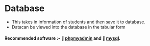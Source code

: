 # Database

* This takes in information of students and then save it to database.
* Datacan be viewed into the database in the tabular form

#### Recommended software :- :link: [phpmyadmin](https://www.phpmyadmin.net/) and :link: [mysql](https://www.mysql.com/).
